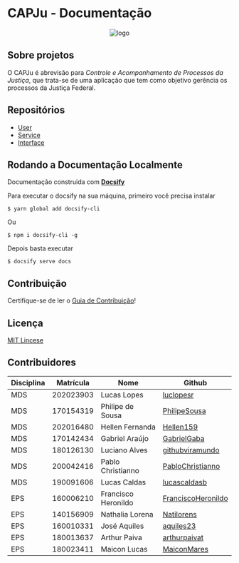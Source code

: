 # CAPJu - Documentação

<div align="center">
  <img src="https://i.imgur.com/0KsqIUe.png" alt="logo">
</div>

## Sobre projetos

O CAPJu é abrevisão para _Controle e Acompanhamento de Processos da Justiça_, que trata-se de uma aplicação que
tem como objetivo gerência os processos da Justiça Federal.

## Repositórios

- [User](https://github.com/fga-eps-mds/2022-1-CAPJu-User)
- [Service](https://github.com/fga-eps-mds/2022-1-CAPJu-Service)
- [Interface](https://github.com/fga-eps-mds/2022-1-CAPJu-Interface)

## Rodando a Documentação Localmente

Documentação construida com [**Docsify**](https://docsify.js.org/#/)

Para executar o docsify na sua máquina, primeiro você precisa instalar

    $ yarn global add docsify-cli

Ou

    $ npm i docsify-cli -g

Depois basta executar

    $ docsify serve docs

## Contribuição

Certifique-se de ler o [Guia de Contribuição](https://github.com/fga-eps-mds/2022-1-CAPJu-Doc/blob/main/.github/CONTRIBUTING.md)!

## Licença

[MIT Lincese](https://github.com/fga-eps-mds/2022-1-CAPJu-Doc/blob/main/LICENSE)

## Contribuidores

| Disciplina | Matrícula | Nome                | Github                                                      |
| ---------- | --------- | ------------------- | ----------------------------------------------------------- |
| MDS        | 202023903 | Lucas Lopes         | [luclopesr](https://github.com/luclopesr)                   |
| MDS        | 170154319 | Philipe de Sousa    | [PhilipeSousa](https://github.com/PhilipeSousa)             |
| MDS        | 202016480 | Hellen Fernanda     | [Hellen159](https://github.com/Hellen159)                   |
| MDS        | 170142434 | Gabriel Araújo      | [GabrielGaba](https://github.com/GabrielGaba)               |
| MDS        | 180126130 | Luciano Alves       | [githubviramundo](https://github.com/githubviramundo)       |
| MDS        | 200042416 | Pablo Christianno   | [PabloChristianno](https://github.com/PabloChristianno)     |
| MDS        | 190091606 | Lucas Caldas        | [lucascaldasb](https://github.com/lucascaldasb)             |
| EPS        | 160006210 | Francisco Heronildo | [FranciscoHeronildo](https://github.com/FranciscoHeronildo) |
| EPS        | 140156909 | Nathalia Lorena     | [Natilorens](https://github.com/Natilorens)                 |
| EPS        | 160010331 | José Aquiles        | [aquiles23](https://github.com/aquiles23)                   |
| EPS        | 180013637 | Arthur Paiva        | [arthurpaivat](https://github.com/ArthurPaivaT)             |
| EPS        | 180023411 | Maicon Lucas        | [MaiconMares](https://github.com/MaiconMares)               |
